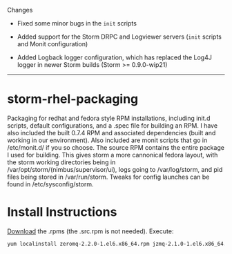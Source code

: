 Changes

* Fixed some minor bugs in the `init` scripts

* Added support for the Storm DRPC and Logviewer servers (`init` scripts and Monit configuration)

* Added Logback logger configuration, which has replaced the Log4J
  logger in newer Storm builds (Storm >= 0.9.0-wip21)

-------

storm-rhel-packaging
====================

Packaging for redhat and fedora style RPM installations, including init.d scripts, default configurations, and a .spec file for building an RPM. I have also included the built 0.7.4 RPM and associated dependencies (built and working in our environment). Also included are monit scripts that go in /etc/monit.d/ if you so choose. The source RPM contains the entire package I used for building. This gives storm a more cannonical fedora layout, with the storm working directories being in /var/opt/storm/(nimbus/supervisor/ui), logs going to /var/log/storm, and pid files being stored in /var/run/storm. Tweaks for config launches can be found in /etc/sysconfig/storm.

Install Instructions
=====================
[Download](https://github.com/rfliam/storm-rhel-packaging/downloads) the .rpms (the .src.rpm is not needed).
Execute: 
```bash
yum localinstall zeromq-2.2.0-1.el6.x86_64.rpm jzmq-2.1.0-1.el6.x86_64.rpm storm-0.7.4-1.el6.x86_64.rpm  -y --nogpgcheck
```
